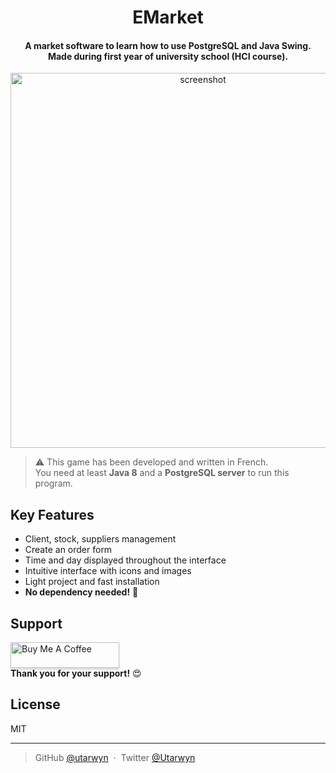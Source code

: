 <h1 align="center">EMarket</h1>

<h4 align="center">
A market software to learn how to use PostgreSQL and Java Swing.
<br>
Made during first year of university school (HCI course).
</h4>

<p align="center">
    <img src="https://i.imgur.com/Yy1yNjd.png" width="600" alt="screenshot">
</p>

> :warning: This game has been developed and written in French.\
> You need at least **Java 8** and a **PostgreSQL server** to run this program.

## Key Features

* Client, stock, suppliers management
* Create an order form
* Time and day displayed throughout the interface
* Intuitive interface with icons and images
* Light project and fast installation
* **No dependency needed!** :tada:

## Support
 
 <a href="https://www.buymeacoff.ee/utarwyn" target="_blank"><img src="https://www.buymeacoffee.com/assets/img/custom_images/purple_img.png" alt="Buy Me A Coffee" style="height: 41px !important;width: 174px !important;box-shadow: 0px 3px 2px 0px rgba(190, 190, 190, 0.5) !important;-webkit-box-shadow: 0px 3px 2px 0px rgba(190, 190, 190, 0.5) !important;" ></a> \
**Thank you for your support!** :heart_eyes:

## License

MIT

---

> GitHub [@utarwyn](https://github.com/utarwyn) &nbsp;&middot;&nbsp;
> Twitter [@Utarwyn](https://twitter.com/Utarwyn)